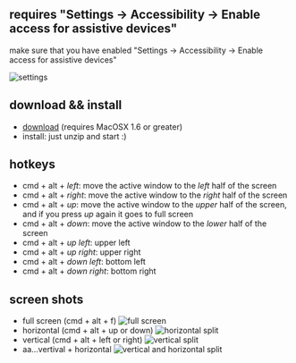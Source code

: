 ## requires "Settings -> Accessibility -> Enable access for assistive devices"

make sure that you have enabled "Settings -> Accessibility -> Enable access for assistive devices"

![settings](http://img821.imageshack.us/img821/9954/settingswx.png)

## download && install

+ [download](https://github.com/downloads/jackdoe/butter/butter.zip) (requires MacOSX 1.6 or greater)
+ install: just unzip and start :)

## hotkeys

+ cmd + alt + *left*: move the active window to the *left* half of the screen
+ cmd + alt + *right*: move the active window to the *right* half of the screen
+ cmd + alt + *up*: move the active window to the *upper* half of the screen, and if you press *up* again it goes to full screen
+ cmd + alt + *down*: move the active window to the *lower* half of the screen
+ cmd + alt + *up left*: upper left 
+ cmd + alt + *up right*: upper right
+ cmd + alt + *down left*: bottom left 
+ cmd + alt + *down right*: bottom right

## screen shots

+ full screen (cmd + alt + f) ![full screen](http://img42.imageshack.us/img42/6432/screenshot20121007at315.png)
+ horizontal (cmd + alt + up or down) ![horizontal split](http://img9.imageshack.us/img9/6432/screenshot20121007at315.png)
+ vertical (cmd + alt + left or right) ![vertical split](http://img13.imageshack.us/img13/6432/screenshot20121007at315.png)
+ aa...vertival + horizontal ![vertical and horizontal split](http://img90.imageshack.us/img90/6880/screenshot20121008at951.png)
